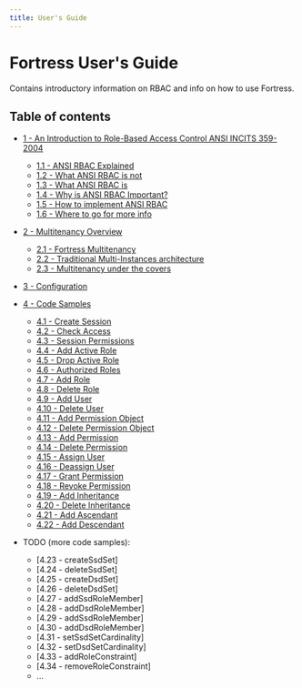 ```yaml
---
title: User's Guide
---
```


# Fortress User's Guide

Contains introductory information on RBAC and info on how to use Fortress.

## Table of contents

* [1 - An Introduction to Role-Based Access Control ANSI INCITS 359-2004](user-guide/1-intro-rbac.html)
    * [1.1 - ANSI RBAC Explained](user-guide/1.1-rbac-explained.html)
    * [1.2 - What ANSI RBAC is not](user-guide/1.2-what-is-not-rbac.html)
    * [1.3 - What ANSI RBAC is](user-guide/1.3-what-rbac-is.html)
    * [1.4 - Why is ANSI RBAC Important?](user-guide/1.4-why-rbac-is-important.html)
    * [1.5 - How to implement ANSI RBAC](user-guide/1.5-how-to-impl-rbac.html)
    * [1.6 - Where to go for more info](user-guide/1.6-go-for-more.html)
* [2 - Multitenancy Overview](user-guide/2-multitenancy.html)
  * [2.1 - Fortress Multitenancy](user-guide/2.1-fortress-multitenancy.html)
  * [2.2 - Traditional Multi-Instances architecture](user-guide/2.2-tradi-multi-instances.html)
  * [2.3 - Multitenancy under the covers](user-guide/2.3-multitenancy-under-covers.html)
* [3 - Configuration](user-guide/3-configuration.html)
* [4 - Code Samples](user-guide/4-fortress-code-samples.html)
  * [4.1 - Create Session](user-guide/4.1-create-session.html)
  * [4.2 - Check Access](user-guide/4.2-check-access.html)
  * [4.3 - Session Permissions](user-guide/4.3-session-permissions.html)
  * [4.4 - Add Active Role](user-guide/4.4-activate-role.html)
  * [4.5 - Drop Active Role](user-guide/4.5-deactivate-role.html)
  * [4.6 - Authorized Roles](user-guide/4.6-authorized-roles.html)
  * [4.7 - Add Role](user-guide/4.7-add-role.html)
  * [4.8 - Delete Role](user-guide/4.8-delete-role.html)
  * [4.9 - Add User](user-guide/4.9-add-user.html)
  * [4.10 - Delete User](user-guide/4.10-delete-user.html)
  * [4.11 - Add Permission Object](user-guide/4.11-add-permobj.html)
  * [4.12 - Delete Permission Object](user-guide/4.12-delete-permobj.html)
  * [4.13 - Add Permission](user-guide/4.13-add-permission.html)
  * [4.14 - Delete Permission](user-guide/4.14-delete-permission.html)
  * [4.15 - Assign User](user-guide/4.15-assign-user.html)
  * [4.16 - Deassign User](user-guide/4.16-deassign-user.html)
  * [4.17 - Grant Permission](user-guide/4.17-grant-permission.html)
  * [4.18 - Revoke Permission](user-guide/4.18-revoke-permission.html)
  * [4.19 - Add Inheritance](user-guide/4.19-add-inheritance.html)
  * [4.20 - Delete Inheritance](user-guide/4.20-delete-inheritance.html)
  * [4.21 - Add Ascendant](user-guide/4.21-add-ascendant.html)
  * [4.22 - Add Descendant](user-guide/4.22-add-descendant.html)
  
* TODO (more code samples):
  * [4.23 - createSsdSet]  
  * [4.24 - deleteSsdSet]  
  * [4.25 - createDsdSet]  
  * [4.26 - deleteDsdSet]
  * [4.27 - addSsdRoleMember]
  * [4.28 - addDsdRoleMember]
  * [4.29 - addSsdRoleMember]
  * [4.30 - addDsdRoleMember]
  * [4.31 - setSsdSetCardinality]
  * [4.32 - setDsdSetCardinality]
  * [4.33 - addRoleConstraint]
  * [4.34 - removeRoleConstraint]
  * ...

